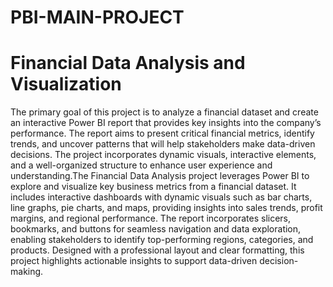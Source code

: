 # PBI-MAIN-PROJECT
# Financial Data Analysis and Visualization
The primary goal of this project is to analyze a financial dataset and create an interactive Power BI report that provides key insights into the company’s performance. The report aims to present critical financial metrics, identify trends, and uncover patterns that will help stakeholders make data-driven decisions. The project incorporates dynamic visuals, interactive elements, and a well-organized structure to enhance user experience and understanding.The Financial Data Analysis project leverages Power BI to explore and visualize key business metrics from a financial dataset. It includes interactive dashboards with dynamic visuals such as bar charts, line graphs, pie charts, and maps, providing insights into sales trends, profit margins, and regional performance. The report incorporates slicers, bookmarks, and buttons for seamless navigation and data exploration, enabling stakeholders to identify top-performing regions, categories, and products. Designed with a professional layout and clear formatting, this project highlights actionable insights to support data-driven decision-making.
